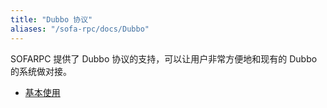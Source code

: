 ```yaml
---
title: "Dubbo 协议"
aliases: "/sofa-rpc/docs/Dubbo"
---
```


SOFARPC 提供了 Dubbo 协议的支持，可以让用户非常方便地和现有的 Dubbo 的系统做对接。
* [基本使用](../dubbo-usage)
